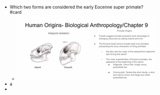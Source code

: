 - Which two forms are considered the early Eocenne super primate? #card
	- ![image.png](../assets/image_1713356761848_0.png)
- a
-